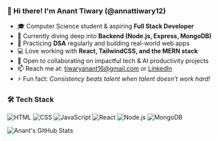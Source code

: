 ### 👋 Hi there! I'm Anant Tiwary (@annattiwary12)

- 🎓 Computer Science student & aspiring **Full Stack Developer**
- 🔧 Currently diving deep into **Backend (Node.js, Express, MongoDB)**
- 🧠 Practicing **DSA** regularly and building real-world web apps
- 💻 Love working with **React, TailwindCSS, and the MERN stack**
- 🤝 Open to collaborating on impactful tech & AI productivity projects
- 📫 Reach me at: [tiwaryanant16@gmail.com](mailto:tiwaryanant16@gmail.com) or [LinkedIn](https://www.linkedin.com/in/anant-tiwary-59a27122a/)
- ⚡ Fun fact: *Consistency beats talent when talent doesn’t work hard!*
### 🛠️ Tech Stack
![HTML](https://img.shields.io/badge/-HTML5-E34F26?style=flat&logo=html5&logoColor=white)
![CSS](https://img.shields.io/badge/-CSS3-1572B6?style=flat&logo=css3)
![JavaScript](https://img.shields.io/badge/-JavaScript-F7DF1E?style=flat&logo=javascript&logoColor=black)
![React](https://img.shields.io/badge/-React-61DAFB?style=flat&logo=react)
![Node.js](https://img.shields.io/badge/-Node.js-339933?style=flat&logo=node.js&logoColor=white)
![MongoDB](https://img.shields.io/badge/-MongoDB-47A248?style=flat&logo=mongodb&logoColor=white)

![Anant's GitHub Stats](https://github-readme-stats.vercel.app/api?username=annattiwary12&show_icons=true&theme=tokyonight)

